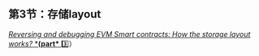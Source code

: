 ## 第3节：存储layout

[*Reversing and debugging EVM Smart contracts: How the storage layout works?* ***(part\*** ](https://medium.com/@TrustChain/reversing-and-debugging-ethereum-evm-smart-contracts-part-3-ebe032a08f97)3️⃣）